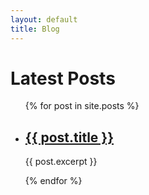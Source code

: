 ```yaml
---
layout: default
title: Blog
---
```


<h1>Latest Posts</h1>

<ul>
  {% for post in site.posts %}
    <li>
      <h2><a href="{{ post.url | absolute_url }}">{{ post.title }}</a></h2>
      <p>{{ post.excerpt }}</p>
    </li>
  {% endfor %}
</ul>